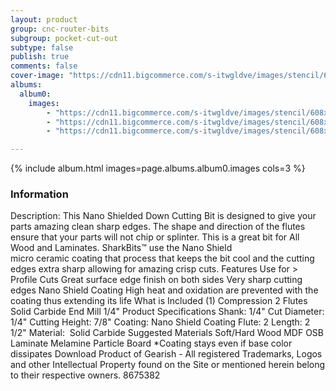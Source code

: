 ```yaml
---
layout: product
group: cnc-router-bits
subgroup: pocket-cut-out
subtype: false
publish: true
comments: false
cover-image: "https://cdn11.bigcommerce.com/s-itwgldve/images/stencil/608x608/products/3214/7631/sb-8014-ns_s_w_1__31330.1675310624.png?c=2"
albums:
  album0:
    images:
        - "https://cdn11.bigcommerce.com/s-itwgldve/images/stencil/608x608/products/3214/7631/sb-8014-ns_s_w_1__31330.1675310624.png?c=2"
        - "https://cdn11.bigcommerce.com/s-itwgldve/images/stencil/608x608/products/3214/7712/8014-Bit_Spinning__80474.1675310624.gif?c=2"
        - "https://cdn11.bigcommerce.com/s-itwgldve/images/stencil/608x608/products/3214/7410/SB-8014-NS__54217.1675310624.png?c=2"

---
```


{% include album.html images=page.albums.album0.images cols=3 %}

### Information

Description:
 This Nano Shielded Down Cutting Bit is designed to give your parts amazing clean sharp edges. The shape and direction of the flutes ensure that your parts will not chip or splinter. This is a great bit for All Wood and Laminates.   SharkBits™ use the   Nano Shield micro ceramic coating that process that keeps the bit cool and the cutting edges extra sharp allowing for amazing crisp cuts.  Features  Use for > Profile Cuts Great surface edge finish on both sides Very sharp cutting edges Nano Shield Coating High heat and oxidation are prevented with the coating thus extending its life  What is Included  (1) Compression 2 Flutes Solid Carbide End Mill 1/4"  Product Specifications  Shank: 1/4" Cut Diameter: 1/4" Cutting Height: 7/8" Coating: Nano Shield Coating Flute: 2 Length: 2 1/2" Material:  Solid Carbide  Suggested Materials  Soft/Hard Wood MDF OSB Laminate Melamine Particle Board  *Coating stays even if base color dissipates Download Product of Gearish - All registered Trademarks, Logos and other Intellectual Property found on the Site or mentioned herein belong to their respective owners. 8675382  

